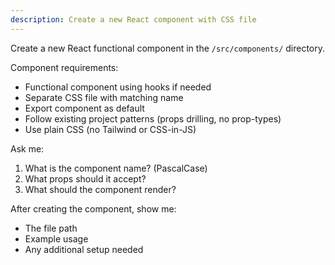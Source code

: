 ```yaml
---
description: Create a new React component with CSS file
---
```


Create a new React functional component in the `/src/components/` directory.

Component requirements:
- Functional component using hooks if needed
- Separate CSS file with matching name
- Export component as default
- Follow existing project patterns (props drilling, no prop-types)
- Use plain CSS (no Tailwind or CSS-in-JS)

Ask me:
1. What is the component name? (PascalCase)
2. What props should it accept?
3. What should the component render?

After creating the component, show me:
- The file path
- Example usage
- Any additional setup needed
